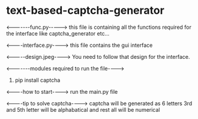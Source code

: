 # text-based-captcha-generator

<-------func.py----->
this file is containing all the functions required for the interface like captcha_generator etc...


<----interface.py---->
this file contains the gui interface

<-----design.jpeg---->
You need to follow that design for the interface.

<-------modules required to run the file---->
1) pip install captcha


<----how to start---->
run the main.py file

<----tip to solve captcha---->
captcha will be generated as 6 letters
3rd and 5th letter will be alphabatical and rest all will be numerical
